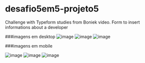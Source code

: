 # desafio5em5-projeto5
Challenge  with Typeform studies from Boniek video.
Form to insert informations about a developer 

###imagens em desktop
![image](https://user-images.githubusercontent.com/26682838/152668352-7ee0d37e-575a-4e1b-a9dd-bca0840e7bf0.png)
![image](https://user-images.githubusercontent.com/26682838/152668355-af8732ed-6259-4e56-b3cc-cd4a39379994.png)
![image](https://user-images.githubusercontent.com/26682838/152668357-05fb51ad-69d3-4e74-80ed-bdcd76187e46.png)

###imagens em mobile

![image](https://user-images.githubusercontent.com/26682838/152668298-5e4fc51b-0e2e-4ae6-803a-43a9ba9e858d.png)
![image](https://user-images.githubusercontent.com/26682838/152668304-c7629b3b-b053-4fd9-bd3b-620310832070.png)
![image](https://user-images.githubusercontent.com/26682838/152668337-461fe884-8605-4ab3-b6fc-f6886f863318.png)

